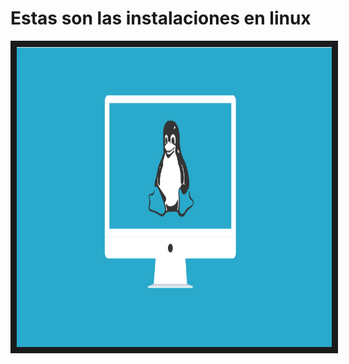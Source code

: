 # Estas son las instalaciones en linux
<div>
  <p align="center">
    <img src="Install.png" width="640" height="480" border="10" />
</div>
